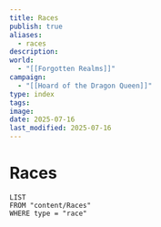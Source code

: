 ```yaml
---
title: Races
publish: true
aliases:
  - races
description: 
world:
  - "[[Forgotten Realms]]"
campaign:
  - "[[Hoard of the Dragon Queen]]"
type: index
tags: 
image: 
date: 2025-07-16
last_modified: 2025-07-16
---
```

# Races
```dataview
LIST
FROM "content/Races"
WHERE type = "race"
```
